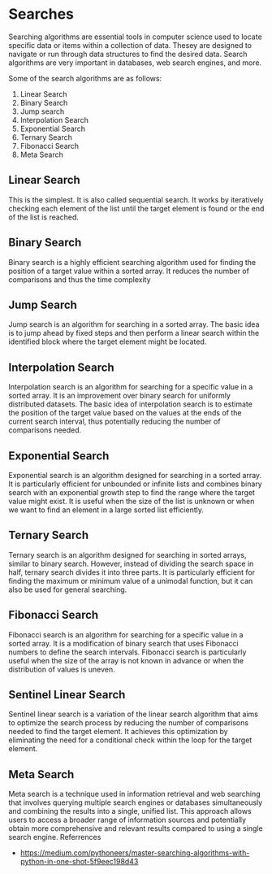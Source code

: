 # Searches

Searching algorithms are essential tools in computer science used to locate specific data or items within a collection of data. Thesey are designed to navigate or run through data structures to find the desired data. Search algorithms are very important in databases, web search engines, and more.

Some of the search algorithms are as follows:

1. Linear Search
2. Binary Search
3. Jump search
4. Interpolation Search
5. Exponential Search
6. Ternary Search
7. Fibonacci Search
8. Meta Search

## Linear Search

This is the simplest. It is also called sequential search. It works by iteratively checking each element of the list until the target element is found or the end of the list is reached.

## Binary Search

Binary search is a highly efficient searching algorithm used for finding the position of a target value within a sorted array. It reduces the number of comparisons and thus the time complexity

## Jump Search

Jump search is an algorithm for searching in a sorted array. The basic idea is to jump ahead by fixed steps and then perform a linear search within the identified block where the target element might be located.

## Interpolation Search

Interpolation search is an algorithm for searching for a specific value in a sorted array. It is an improvement over binary search for uniformly distributed datasets. The basic idea of interpolation search is to estimate the position of the target value based on the values at the ends of the current search interval, thus potentially reducing the number of comparisons needed.

## Exponential Search

Exponential search is an algorithm designed for searching in a sorted array. It is particularly efficient for unbounded or infinite lists and combines binary search with an exponential growth step to find the range where the target value might exist. It is useful when the size of the list is unknown or when we want to find an element in a large sorted list efficiently.

## Ternary Search

Ternary search is an algorithm designed for searching in sorted arrays, similar to binary search. However, instead of dividing the search space in half, ternary search divides it into three parts. It is particularly efficient for finding the maximum or minimum value of a unimodal function, but it can also be used for general searching.

## Fibonacci Search

Fibonacci search is an algorithm for searching for a specific value in a sorted array. It is a modification of binary search that uses Fibonacci numbers to define the search intervals. Fibonacci search is particularly useful when the size of the array is not known in advance or when the distribution of values is uneven.

## Sentinel Linear Search

Sentinel linear search is a variation of the linear search algorithm that aims to optimize the search process by reducing the number of comparisons needed to find the target element. It achieves this optimization by eliminating the need for a conditional check within the loop for the target element.

## Meta Search

Meta search is a technique used in information retrieval and web searching that involves querying multiple search engines or databases simultaneously and combining the results into a single, unified list. This approach allows users to access a broader range of information sources and potentially obtain more comprehensive and relevant results compared to using a single search engine.
Referrences

- <https://medium.com/pythoneers/master-searching-algorithms-with-python-in-one-shot-5f9eec198d43>
